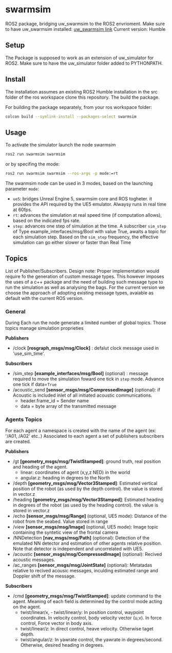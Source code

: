 # swarmsim
ROS2 package, bridging uw_swarmsim to the ROS2 envrioment. 
Make sure to have uw_swarmsim installed: [uw_swarmsim link](https://github.com/save-xx/uw_swarmsim)
Current version: Humble

## Setup
The Package is supposed to work as an extension of uw_simulator for ROS2.
Make sure to have the uw_simulator folder added to PYTHONPATH.

## Install
The installation assumes an existing ROS2 Humble installation 
in the src folder of the ros workspace clone this repository. The build the package.

For building the package separately, from your ros workspace folder:

```bash
colcon build --symlink-install --packages-select swarmsim
```

## Usage
To activate the simulator launch the node swarmsim  
```bash
ros2 run swarmsim swarmsim
```
or by specifing the mode:
```bash
ros2 run swarmsim swarmsim --ros-args -p mode:=rt
```

The swarmsim node can be used in 3 modes, based on the launching parameter `mode`:
- `ue5`: bridges Unreal Engine 5, swarmsim core and ROS togheter. it provides the API required by the UE5 emulator. Alwaysy runs in real time at 60fps.
- `rt`: advances the simulation at real speed time (if computation allows), based on the indicated fps rate.
- `step`: advances one step of simulation at the time. A subscriber `sim_step` of Type example_interfaces/msg/Bool with value True, awaits a topic for each simulation step. Based on the `sim_step` frequency, the effective simulation can go either slower or faster than Real Time

## Topics
List of Publisher/Subscribers. Design note: Proper implementation would require fo the generation of custom message types. This however imposes the uses of a c++ package and the need of building such message type to run the simulation as well as analysing the bags. 
For the current version we choose the approach of adopting existing message types, avaiable as default with the current ROS version.

### General
During Each run the node generate a limited number of global topics. Those topics manage simulation proprieties

**Publishers**  
- /clock **[rosgraph_msgs/msg/Clock]** : defalut clock message used in 'use_sim_time'.  

**Subscribers**  
- /sim_step **[example_interfaces/msg/Bool]** (optional) : message required to move the simulation foward one tick in `step` mode. Advance one tick if data=`True`
- /acoustic_send **[sensor_msgs/msg/CompressedImage]** (optional): if Acoustic is included inlet of all initiated acoustic communications. 
    - header.frame_id = Sender name 
    - data = byte array of the transmitted message

### Agents Topics
For each agent a namespace is created with the name of the agent (ex: '/A01, /A02' etc..)
Associated to each agent a set of publishers subscribers are created.

**Publishers** 
- /gt **[geometry_msgs/msg/TwistStamped]**: ground truth, real position and heading of the agent. 
    - linear: coordinates of agent (x,y,z NED) in the world
    - angular.z: heading in degrees to the North
- /depth **[geometry_msgs/msg/Vector3Stamped]**: Estimated  vertical position of the robot (as used by the depth control). the value is stored in vector.z 
- /heading **[geometry_msgs/msg/Vector3Stamped]**: Estimated heading in degrees of the robot (as used by the heading control). the value is stored in vector.z 
- /echo **[sensor_msgs/msg/Range]** (optional, UE5 mode): Distance of the robot from the seabed. Value stored in range
- /view **[sensor_msgs/msg/Image]** (optional, UE5 mode): Image topic containing the syntetic view of the frontal camera
- /NNDetection **[nav_msgs/msg/Path]** (optional): Detection of the emulated NN detector and estimation of other agents relative position. Note that detector is independent and uncorrelated with UE5. 
- /acoustic **[sensor_msgs/msg/CompressedImage]** (optional): Recived acoustic messages.
- /ac_ranges **[sensor_msgs/msg/JointState]** (optional): Metatadas relative to recived acousic messages, inculding estimated range and Doppler shift of the message. 

**Subscribers**  
- /cmd **[geometry_msgs/msg/TwistStamped]**: update command to the agent. Meaning of each field is determined by the control mode acting on the agent. 
    - twist/linear/x, - twist/linear/y: In position control, waypoint coordinates. In velocity control, body velocity vector (u,v). In force control, Force vector in body axis.
    - twist/linear/z: In direct control, heave velocity. Otherwise taget depth.
    - twist/angular/z: In yawrate control, the yawrate in degrees/second. Otherwise, desired heading in degrees. 
